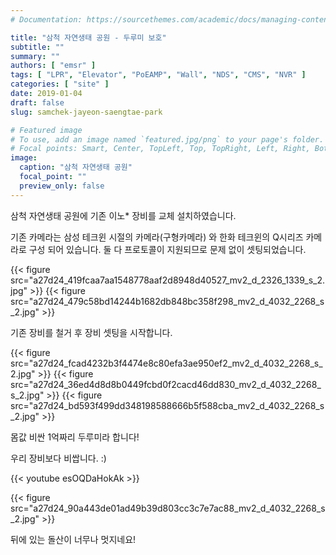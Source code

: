 ```yaml
---
# Documentation: https://sourcethemes.com/academic/docs/managing-content/

title: "삼척 자연생태 공원 - 두루미 보호"
subtitle: ""
summary: ""
authors: [ "emsr" ]
tags: [ "LPR", "Elevator", "PoEAMP", "Wall", "NDS", "CMS", "NVR" ]
categories: [ "site" ]
date: 2019-01-04
draft: false
slug: samchek-jayeon-saengtae-park

# Featured image
# To use, add an image named `featured.jpg/png` to your page's folder.
# Focal points: Smart, Center, TopLeft, Top, TopRight, Left, Right, BottomLeft, Bottom, BottomRight.
image:
  caption: "삼척 자연생태 공원"
  focal_point: ""
  preview_only: false
---
```


삼척 자연생태 공원에 기존 이노* 장비를 교체 설치하였습니다.

기존 카메라는 삼성 테크윈 시절의 카메라(구형카메라) 와 한화 테크윈의 Q시리즈 카메라로 구성 되어 있습니다. 둘 다 프로토콜이 지원되므로 문제 없이 셋팅되었습니다.

{{< figure src="a27d24_419fcaa7aa1548778aaf2d8948d40527_mv2_d_2326_1339_s_2.jpg" >}}
{{< figure src="a27d24_479c58bd14244b1682db848bc358f298_mv2_d_4032_2268_s_2.jpg" >}}

기존 장비를 철거 후 장비 셋팅을 시작합니다.

{{< figure src="a27d24_fcad4232b3f4474e8c80efa3ae950ef2_mv2_d_4032_2268_s_2.jpg" >}}
{{< figure src="a27d24_36ed4d8d8b0449fcbd0f2cacd46dd830_mv2_d_4032_2268_s_2.jpg" >}}
{{< figure src="a27d24_bd593f499dd348198588666b5f588cba_mv2_d_4032_2268_s_2.jpg" >}}

몸값 비싼 1억짜리 두루미라 합니다!

우리 장비보다 비쌉니다. :)

{{< youtube esOQDaHokAk >}}

{{< figure src="a27d24_90a443de01ad49b39d803cc3c7e7ac88_mv2_d_4032_2268_s_2.jpg" >}}

뒤에 있는 돌산이 너무나 멋지네요!

&nbsp;
